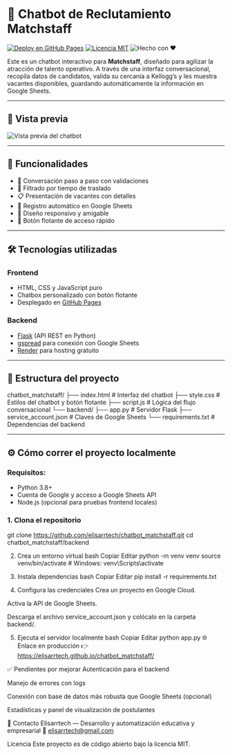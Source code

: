 # 🤖 Chatbot de Reclutamiento Matchstaff

[![Deploy en GitHub Pages](https://img.shields.io/github/deployments/elisarrtech/chatbot_matchstaff/github-pages?label=GitHub%20Pages&logo=github&style=flat)](https://elisarrtech.github.io/chatbot_matchstaff/)
[![Licencia MIT](https://img.shields.io/badge/Licencia-MIT-green.svg)](LICENSE)
![Hecho con ❤️](https://img.shields.io/badge/hecho%20con-%E2%9D%A4-red)

Este es un chatbot interactivo para **Matchstaff**, diseñado para agilizar la atracción de talento operativo. A través de una interfaz conversacional, recopila datos de candidatos, valida su cercanía a Kellogg’s y les muestra vacantes disponibles, guardando automáticamente la información en Google Sheets.

---

## 📸 Vista previa

![Vista previa del chatbot](https://user-images.githubusercontent.com/your_username/your_screenshot.png) <!-- Reemplaza con tu URL real o sube la imagen al repositorio -->

---

## 🚀 Funcionalidades

- 🧠 Conversación paso a paso con validaciones
- 📍 Filtrado por tiempo de traslado
- 📋 Presentación de vacantes con detalles
- 🧾 Registro automático en Google Sheets
- 💬 Diseño responsivo y amigable
- 🔘 Botón flotante de acceso rápido


---

## 🛠️ Tecnologías utilizadas

### Frontend

- HTML, CSS y JavaScript puro
- Chatbox personalizado con botón flotante
- Desplegado en [GitHub Pages](https://elisarrtech.github.io/chatbot_matchstaff/)

### Backend

- [Flask](https://flask.palletsprojects.com/) (API REST en Python)
- [gspread](https://github.com/burnash/gspread) para conexión con Google Sheets
- [Render](https://render.com/) para hosting gratuito

---

## 📁 Estructura del proyecto

chatbot_matchstaff/
├── index.html # Interfaz del chatbot
├── style.css # Estilos del chatbot y botón flotante
├── script.js # Lógica del flujo conversacional
└── backend/
├── app.py # Servidor Flask
├── service_account.json # Claves de Google Sheets
└── requirements.txt # Dependencias del backend


---

## ⚙️ Cómo correr el proyecto localmente

### Requisitos:

- Python 3.8+
- Cuenta de Google y acceso a Google Sheets API
- Node.js (opcional para pruebas frontend locales)

### 1. Clona el repositorio

git clone https://github.com/elisarrtech/chatbot_matchstaff.git
cd chatbot_matchstaff/backend

2. Crea un entorno virtual
bash
Copiar
Editar
python -m venv venv
source venv/bin/activate  # Windows: venv\Scripts\activate

3. Instala dependencias
bash
Copiar
Editar
pip install -r requirements.txt

4. Configura las credenciales
Crea un proyecto en Google Cloud.

Activa la API de Google Sheets.

Descarga el archivo service_account.json y colócalo en la carpeta backend/.

5. Ejecuta el servidor localmente
bash
Copiar
Editar
python app.py
🌐 Enlace en producción
👉 https://elisarrtech.github.io/chatbot_matchstaff/

✅ Pendientes por mejorar
Autenticación para el backend

Manejo de errores con logs

Conexión con base de datos más robusta que Google Sheets (opcional)

Estadísticas y panel de visualización de postulantes

📩 Contacto
Elisarrtech — Desarrollo y automatización educativa y empresarial
📧 elisarrtech@gmail.com

Licencia
Este proyecto es de código abierto bajo la licencia MIT.





